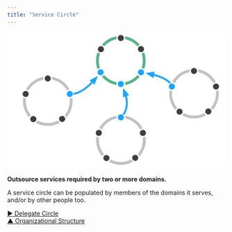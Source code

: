 ```yaml
---
title: "Service Circle"
---
```



![right,fit](img/structural-patterns/service-circle.png)

**Outsource services required by two or more domains.**

A service circle can be populated by members of the domains it serves, and/or by other people too.


[&#9654; Delegate Circle](delegate-circle.html)<br/>[&#9650; Organizational Structure](organizational-structure.html)

